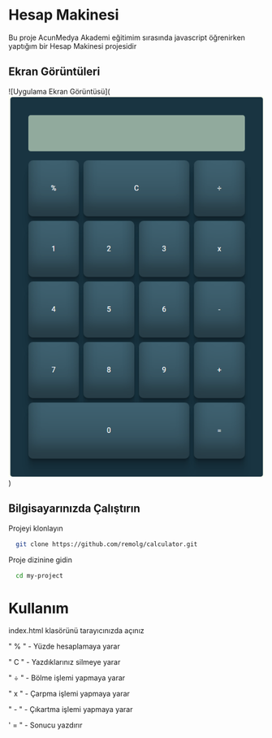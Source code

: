 
# Hesap Makinesi

Bu proje AcunMedya Akademi eğitimim sırasında javascript öğrenirken 
yaptığım bir Hesap Makinesi projesidir 




## Ekran Görüntüleri

![Uygulama Ekran Görüntüsü](![img](<assets/img/hesap makinesi.png>))

  
## Bilgisayarınızda Çalıştırın

Projeyi klonlayın

```bash
  git clone https://github.com/remolg/calculator.git
```

Proje dizinine gidin

```bash
  cd my-project
```

# Kullanım 

index.html klasörünü tarayıcınızda açınız

" % " - Yüzde hesaplamaya yarar

" C " - Yazdıklarınız silmeye yarar

" ÷ " - Bölme işlemi yapmaya yarar

" x " - Çarpma işlemi yapmaya yarar

" - " - Çıkartma işlemi yapmaya yarar

' = " - Sonucu yazdırır 


  